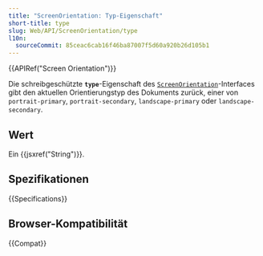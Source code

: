 ```yaml
---
title: "ScreenOrientation: Typ-Eigenschaft"
short-title: type
slug: Web/API/ScreenOrientation/type
l10n:
  sourceCommit: 85ceac6cab16f46ba87007f5d60a920b26d105b1
---
```


{{APIRef("Screen Orientation")}}

Die schreibgeschützte **`type`**-Eigenschaft des [`ScreenOrientation`](/de/docs/Web/API/ScreenOrientation)-Interfaces gibt den aktuellen Orientierungstyp des Dokuments zurück, einer von `portrait-primary`, `portrait-secondary`, `landscape-primary` oder `landscape-secondary`.

## Wert

Ein {{jsxref("String")}}.

## Spezifikationen

{{Specifications}}

## Browser-Kompatibilität

{{Compat}}
